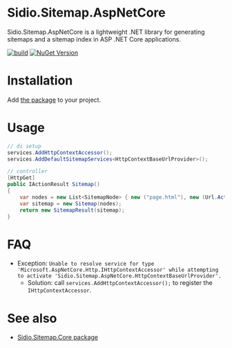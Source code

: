 Sidio.Sitemap.AspNetCore
=============
Sidio.Sitemap.AspNetCore is a lightweight .NET library for generating sitemaps and a sitemap index in ASP .NET Core applications.

[![build](https://github.com/marthijn/Sidio.Sitemap.AspNetCore/actions/workflows/build.yml/badge.svg)](https://github.com/marthijn/Sidio.Sitemap.AspNetCore/actions/workflows/build.yml)
[![NuGet Version](https://img.shields.io/nuget/v/Sidio.Sitemap.AspNetCore)](https://www.nuget.org/packages/Sidio.Sitemap.AspNetCore/)

# Installation
Add [the package](https://www.nuget.org/packages/Sidio.Sitemap.AspNetCore/) to your project.

# Usage
```csharp
// di setup
services.AddHttpContextAccessor();
services.AddDefaultSitemapServices<HttpContextBaseUrlProvider>();

// controller
[HttpGet]
public IActionResult Sitemap()
{
    var nodes = new List<SitemapNode> { new ("page.html"), new (Url.Action("Index")) };
    var sitemap = new Sitemap(nodes);
    return new SitemapResult(sitemap);
}
```

# FAQ

* Exception: `Unable to resolve service for type 'Microsoft.AspNetCore.Http.IHttpContextAccessor' while attempting to activate 'Sidio.Sitemap.AspNetCore.HttpContextBaseUrlProvider'.` 
  * Solution: call `services.AddHttpContextAccessor();` to register the `IHttpContextAccessor`.

# See also
* [Sidio.Sitemap.Core package](https://github.com/marthijn/Sidio.Sitemap.Core)